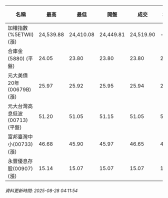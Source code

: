 | 名稱 | 最高 | 最低 | 開盤 | 成交 | 均價 | 成交金額(億) | 昨收 | 漲跌幅 | 漲跌 | 總量 | 昨量 | 振幅 |
| -------- | -------- | -------- | -------- |-------- | -------- | -------- |-------- |-------- |-------- | -------- | -------- |-------- |
|加權指數(%5ETWII) (漲)|24,539.88|24,410.08|24,449.81|24,519.90|-|4,555.36|24,305.10|0.88%|214.80|7,617,903|0|0.53%|
|合庫金(5880) (平盤)|24.05|23.80|23.80|23.80|23.90|1.84|23.80|0.00%|0.00|7,713|27,634|1.05%|
|元大美債20年(00679B) (漲)|25.97|25.92|25.95|25.94|25.95|7.73|25.81|0.50%|0.13|29,804|33,639|0.19%|
|元大台灣高息低波(00713) (平盤)|51.20|51.05|51.15|51.05|51.13|3.41|51.05|0.00%|0.00|6,664|6,348|0.29%|
|富邦臺灣中小(00733) (漲)|46.68|45.90|45.97|46.65|46.41|0.879|45.47|2.60%|1.18|1,894|1,399|1.72%|
|永豐優息存股(00907) (漲)|15.14|15.07|15.07|15.07|15.11|0.154|15.06|0.07%|0.01|1,021|1,017|0.46%|
###### 資料更新時間: 2025-08-28 04:11:54